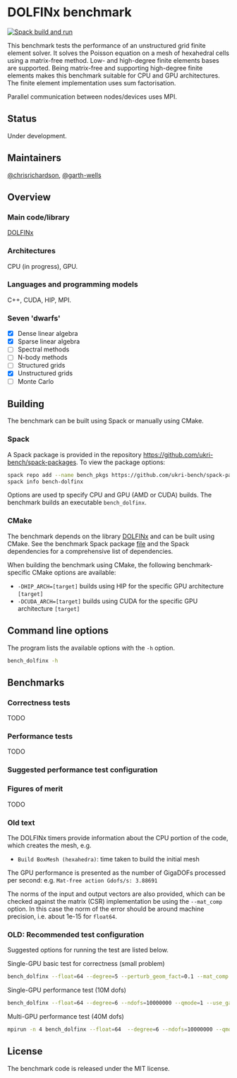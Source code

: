 # DOLFINx benchmark

[![Spack build and run](https://github.com/ukri-bench/benchmark-dolfinx/actions/workflows/spack.yml/badge.svg)](https://github.com/ukri-bench/benchmark-dolfinx/actions/workflows/spack.yml)

This benchmark tests the performance of an unstructured grid finite
element solver. It solves the Poisson equation on a mesh of hexahedral
cells using a matrix-free method. Low- and high-degree finite elements
bases are supported. Being matrix-free and supporting high-degree finite
elements makes this benchmark suitable for CPU and GPU architectures.
The finite element implementation uses sum factorisation.

Parallel communication between nodes/devices uses MPI.

## Status

Under development.

## Maintainers

[@chrisrichardson](https://www.github.com/chrisrichardson),
[@garth-wells](https://www.github.com/garth-wells)

## Overview

### Main code/library

[DOLFINx](https://github.com/fenics/dolfinx)

### Architectures

CPU (in progress), GPU.

### Languages and programming models

C++, CUDA, HIP, MPI.

### Seven 'dwarfs'

- [x] Dense linear algebra
- [x] Sparse linear algebra
- [ ] Spectral methods
- [ ] N-body methods
- [ ] Structured grids
- [x] Unstructured grids
- [ ] Monte Carlo

## Building

The benchmark can be built using Spack or manually using CMake.

### Spack

A Spack package is provided in the repository
https://github.com/ukri-bench/spack-packages. To view the package
options:

```bash
spack repo add --name bench_pkgs https://github.com/ukri-bench/spack-packages.git bench_pkgs
spack info bench-dolfinx
```

Options are used tp specify CPU and GPU (AMD or CUDA) builds. The
benchmark builds an executable `bench_dolfinx`.

### CMake

The benchmark depends on the library
[DOLFINx](https://github.com/fenics/dolfinx) and can be built using
CMake. See the benchmark Spack package
[file](spack/packages/bench-dolfinx/package.py) and the Spack
dependencies for a comprehensive list of dependencies.

When building the benchmark using CMake, the following
benchmark-specific CMake options are available:
* `-DHIP_ARCH=[target]` builds using HIP for the specific GPU architecture `[target]`
* `-DCUDA_ARCH=[target]` builds using CUDA for the specific GPU architecture `[target]`

## Command line options

The program lists the available options with the `-h` option.
```bash
bench_dolfinx -h
```

## Benchmarks

### Correctness tests

TODO

### Performance tests

TODO

### Suggested performance test configuration


### Figures of merit

TODO


### Old text

The DOLFINx timers provide information about the CPU portion of the
code, which creates the mesh, e.g.
- `Build BoxMesh (hexahedra)`: time taken to build the initial mesh

The GPU performance is presented as the number of GigaDOFs processed per
second: e.g. `Mat-free action Gdofs/s: 3.88691`

The norms of the input and output vectors are also provided, which can
be checked against the matrix (CSR) implementation be using the
`--mat_comp` option. In this case the norm of the error should be around
machine precision, i.e. about 1e-15 for `float64`.

### OLD: Recommended test configuration

Suggested options for running the test are listed below.

Single-GPU basic test for correctness (small problem)
```bash
bench_dolfinx --float=64 --degree=5 --perturb_geom_fact=0.1 --mat_comp --ndofs=5000
```

Single-GPU performance test (10M dofs)
```bash
bench_dolfinx --float=64 --degree=6 --ndofs=10000000 --qmode=1 --use_gauss
```

Multi-GPU performance test (40M dofs)
```bash
mpirun -n 4 bench_dolfinx --float=64  --degree=6 --ndofs=10000000 --qmode=1 --use_gauss
```

## License

The benchmark code is released under the MIT license.
